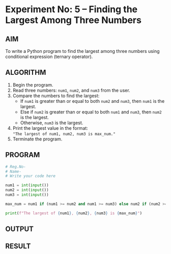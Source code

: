 # Experiment No: 5 – Finding the Largest Among Three Numbers

## AIM  
To write a Python program to find the largest among three numbers using conditional expression (ternary operator).

## ALGORITHM  
1. Begin the program.  
2. Read three numbers: `num1`, `num2`, and `num3` from the user.  
3. Compare the numbers to find the largest:  
   - If `num1` is greater than or equal to both `num2` and `num3`, then `num1` is the largest.  
   - Else if `num2` is greater than or equal to both `num1` and `num3`, then `num2` is the largest.  
   - Otherwise, `num3` is the largest.  
4. Print the largest value in the format:  
   `"The largest of num1, num2, num3 is max_num."`  
5. Terminate the program.

## PROGRAM
```python
# Reg.No-
# Name-
# Write your code here

num1 = int(input())
num2 = int(input())
num3 = int(input())

max_num = num1 if (num1 >= num2 and num1 >= num3) else num2 if (num2 >= num1 and num2 >= num3) else num3

print(f"The largest of {num1}, {num2}, {num3} is {max_num}")

```

## OUTPUT

## RESULT


